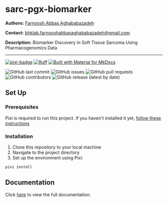 # sarc-pgx-biomarker

**Authors:** [Farnoosh Abbas Aghababazadeh](https://github.com/RibaA)

**Contact:** [bhklab.farnooshabbasaghababazadeh@gmail.com](mailto:bhklab.farnooshabbasaghababazadeh@gmail.com)

**Description:** Biomarker Discovery in Soft Tissue Sarcoma Using Pharmacogenomics Data

--------------------------------------

[![pixi-badge](https://img.shields.io/endpoint?url=https://raw.githubusercontent.com/prefix-dev/pixi/main/assets/badge/v0.json&style=flat-square)](https://github.com/prefix-dev/pixi)
[![Ruff](https://img.shields.io/endpoint?url=https://raw.githubusercontent.com/astral-sh/ruff/main/assets/badge/v2.json&style=flat-square)](https://github.com/astral-sh/ruff)
[![Built with Material for MkDocs](https://img.shields.io/badge/mkdocs--material-gray?logo=materialformkdocs&style=flat-square)](https://github.com/squidfunk/mkdocs-material)

![GitHub last commit](https://img.shields.io/github/last-commit/bhklab/sarc-pgx-biomarker?style=flat-square)
![GitHub issues](https://img.shields.io/github/issues/bhklab/sarc-pgx-biomarker?style=flat-square)
![GitHub pull requests](https://img.shields.io/github/issues-pr/bhklab/sarc-pgx-biomarker?style=flat-square)
![GitHub contributors](https://img.shields.io/github/contributors/bhklab/sarc-pgx-biomarker?style=flat-square)
![GitHub release (latest by date)](https://img.shields.io/github/v/release/bhklab/sarc-pgx-biomarker?style=flat-square)

## Set Up

### Prerequisites

Pixi is required to run this project.
If you haven't installed it yet, [follow these instructions](https://pixi.sh/latest/)

### Installation

1. Clone this repository to your local machine
2. Navigate to the project directory
3. Set up the environment using Pixi:

```bash
pixi install
```

## Documentation

Click [here](https://bhklab.github.io/sarc-pgx-biomarker) to view the full documentation.
